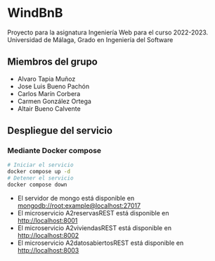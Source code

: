 # WindBnB

Proyecto para la asignatura Ingeniería Web para el curso 2022-2023. Universidad
de Málaga, Grado en Ingeniería del Software

## Miembros del grupo

- Alvaro Tapia Muñoz
- Jose Luis Bueno Pachón
- Carlos Marín Corbera
- Carmen González Ortega
- Altair Bueno Calvente

## Despliegue del servicio

### Mediante Docker compose

```sh
# Iniciar el servicio
docker compose up -d
# Detener el servicio
docker compose down
```

- El servidor de mongo está disponible en <mongodb://root:example@localhost:27017>
- El microservicio A2reservasREST está disponible en <http://localhost:8001>
- El microservicio A2viviendasREST está disponible en <http://localhost:8002>
- El microservicio A2datosabiertosREST está disponible en <http://localhost:8003>
